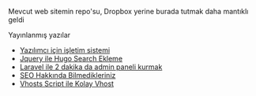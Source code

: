 Mevcut web sitemin repo'su, Dropbox yerine burada tutmak daha mantıklı geldi

Yayınlanmış yazılar
* [Yazılımcı için işletim sistemi](https://phpanaliz.com/yazi/yazilimci-icin-isletim-sistemi/)
* [Jquery ile Hugo Search Ekleme](https://phpanaliz.com/yazi/jquery-ile-firebase-siteye-search-ekleme/)
* [Laravel ile 2 dakika da admin paneli kurmak](https://phpanaliz.com/yazi/laravel-ile-2-dakikada-admin-paneli-kurmak/)
* [SEO Hakkında Bilmedikleriniz](https://phpanaliz.com/yazi/seo-hakkinda-bilmedikleriniz/)
* [Vhosts Script ile Kolay Vhost](https://phpanaliz.com/yazi/vhosts-script-kullanimi/)